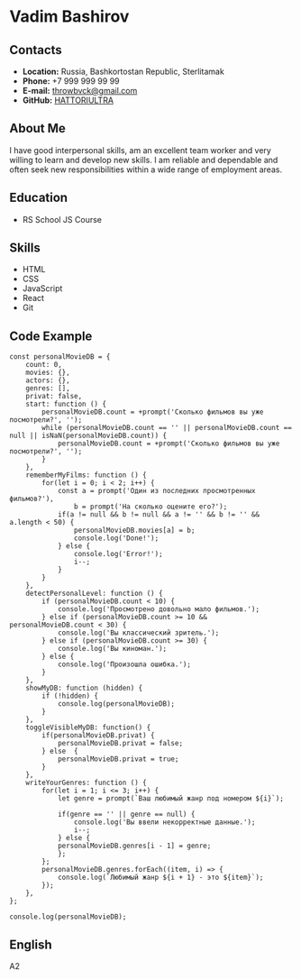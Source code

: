 # Vadim Bashirov
## Contacts
* **Location:** Russia, Bashkortostan Republic, Sterlitamak
* **Phone:** +7 999 999 99 99
* **E-mail:** throwbvck@gmail.com
* **GitHub:** [HATTORIULTRA](https://github.com/HATTORIULTRA)
## About Me
I have good interpersonal skills, am an excellent team worker and very willing to learn and develop new skills.
I am reliable and dependable and often seek new responsibilities within a wide range of employment areas.
## Education
* RS School JS Course
## Skills
* HTML
* CSS
* JavaScript
* React
* Git
## Code Example
```**JavaScript**  Object with methods
const personalMovieDB = {
    count: 0,
    movies: {},
    actors: {},
    genres: [],
    privat: false,
    start: function () {
        personalMovieDB.count = +prompt('Сколько фильмов вы уже посмотрели?', '');
        while (personalMovieDB.count == '' || personalMovieDB.count == null || isNaN(personalMovieDB.count)) {
            personalMovieDB.count = +prompt('Сколько фильмов вы уже посмотрели?', '');
        }
    },
    rememberMyFilms: function () {
        for(let i = 0; i < 2; i++) {
            const a = prompt('Один из последних просмотренных фильмов?'),
                b = prompt('На сколько оцените его?');
            if(a != null && b != null && a != '' && b != '' && a.length < 50) {
                personalMovieDB.movies[a] = b;
                console.log('Done!');
            } else {
                console.log('Error!');
                i--;
            }
        }
    },
    detectPersonalLevel: function () {
        if (personalMovieDB.count < 10) {
            console.log('Просмотрено довольно мало фильмов.');
        } else if (personalMovieDB.count >= 10 && personalMovieDB.count < 30) {
            console.log('Вы классический зритель.');
        } else if (personalMovieDB.count >= 30) {
            console.log('Вы киноман.');
        } else {
            console.log('Произошла ошибка.');
        }
    },
    showMyDB: function (hidden) {
        if (!hidden) {
            console.log(personalMovieDB);
        }
    },
    toggleVisibleMyDB: function() {
        if(personalMovieDB.privat) {
            personalMovieDB.privat = false;
        } else  {
            personalMovieDB.privat = true;
        }
    },
    writeYourGenres: function () {
        for(let i = 1; i <= 3; i++) {
            let genre = prompt(`Ваш любимый жанр под номером ${i}`);

            if(genre == '' || genre == null) {
                console.log('Вы ввели некорректные данные.');
                i--;
            } else {
            personalMovieDB.genres[i - 1] = genre;
            };
        };
        personalMovieDB.genres.forEach((item, i) => {
            console.log(`Любимый жанр ${i + 1} - это ${item}`);
        });
    },
};

console.log(personalMovieDB);
```
## English
A2
